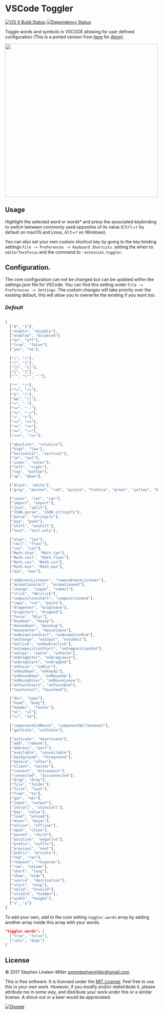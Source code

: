 # VSCode Toggler

[![OS X Build Status](https://travis-ci.org/tehstun/toggler.svg?branch=master)](https://travis-ci.org/tehstun/toggler)
[![Dependency Status](https://david-dm.org/tehstun/toggler.svg)](https://david-dm.org/tehstun/toggler)

Toggle words and symbols in VSCODE allowing for user defined configuration (This is a ported version from [here](https://github.com/HiDeoo/toggler) for [Atom](https://atom.io/)).

<img src="http://i.imgur.com/RPDDIWA.gif" width="500">

## Usage

Highlight the selected word or words* and press the associated keybinding to switch between commonly used opposites of its value (<kbd>Ctrl</kbd>+<kbd>r</kbd> by default on macOS and Linux, <kbd>Alt</kbd>+<kbd>r</kbd> on Windows).

You can also set your own custom shortcut key by going to the key binding settings `File -> Preferences -> Keyboard Shortcuts`.
setting the when to: `editorTextFocus` and the command to : `extension.toggler`.

## Configuration.

The core configuration can not be changed but can be updated within the settings.json file for VSCode. You can find this 
setting under `File -> Preferences -> Settings`. The custom changes will take priority over the existing default, this will allow you to overwrite the existing if you want too.

### *Default* ###

```js

[
  ["0", "1"],
  ["enable", "disable"],
  ["enabled", "disabled"],
  ["on", "off"],
  ["true", "false"],
  ["yes", "no"],

  ["(", ")"],
  ["[", "]"],
  ["[]", "{}"],
  ["{", "}"],
  ["'", "\"", "`"],

  ["*", "/"],
  ["*=", "/="],
  ["&", "|"],
  ["&&", "||"],
  ["+", "-"],
  ["++", "--"],
  ["+=", "-="],
  ["<", ">"],
  ["<<", ">>"],
  ["<=", ">="],
  ["==", "!="],
  ["===", "!=="],

  ["absolute", "relative"],
  ["high", "low"],
  ["horizontal", "vertical"],
  ["in", "out"],
  ["inner", "outer"],
  ["left", "right"],
  ["top", "bottom"],
  ["up", "down"],

  ["black", "white"],
  ["gray", "maroon", "red", "purple", "fuchsia", "green", "yellow", "blue", "aqua"],

  ["const", "let", "var"],
  ["import", "export"],
  ["join", "split"],
  ["JSON.parse", "JSON.stringify"],
  ["parse", "stringify"],
  ["pop", "push"],
  ["shift", "unshift"],
  ["test", "test.only"],

  ["atan", "tan"],
  ["ceil", "floor"],
  ["cos", "sin"],
  ["Math.atan", "Math.tan"],
  ["Math.ceil", "Math.floor"],
  ["Math.cos", "Math.sin"],
  ["Math.min", "Math.max"],
  ["min", "max"],

  ["addEventListener", "removeEventListener"],
  ["animationstart", "animationend"],
  ["change", "input", "submit"],
  ["click", "dblclick"],
  ["compositionstart", "compositionend"],
  ["copy", "cut", "paste"],
  ["dragenter", "dragleave"],
  ["dragstart", "dragend"],
  ["focus", "blur"],
  ["keydown", "keyup"],
  ["mousedown", "mouseup"],
  ["mouseenter", "mouseleave"],
  ["onAnimationStart", "onAnimationEnd"],
  ["onChange", "onInput", "onSubmit"],
  ["onClick", "onDoubleClick"],
  ["onCompositionStart", "onCompositionEnd"],
  ["onCopy", "onCut", "onPaste"],
  ["onDragEnter", "onDragLeave"],
  ["onDragStart", "onDragEnd"],
  ["onFocus", "onBlur"],
  ["onKeyDown", "onKeyUp"],
  ["onMouseDown", "onMouseUp"],
  ["onMouseEnter", "onMouseLeave"],
  ["onTouchStart", "onTouchEnd"],
  ["touchstart", "touchend"],

  ["div", "span"],
  ["head", "body"],
  ["header", "footer"],
  ["ol", "ul"],
  ["tr", "td"],

  ["componentDidMount", "componentWillUnmount"],
  ["getState", "setState"],

  ["activate", "deactivate"],
  ["add", "remove"],
  ["address", "port"],
  ["available", "unavailable"],
  ["background", "foreground"],
  ["before", "after"],
  ["client", "server"],
  ["connect", "disconnect"],
  ["connected", "disconnected"],
  ["drag", "drop"],
  ["file", "folder"],
  ["first", "last"],
  ["from", "to"],
  ["get", "set"],
  ["input", "output"],
  ["install", "uninstall"],
  ["key", "value"],
  ["load", "unload"],
  ["minor", "major"],
  ["online", "offline"],
  ["open", "close"],
  ["parent", "child"],
  ["positive", "negative"],
  ["prefix", "suffix"],
  ["previous", "next"],
  ["public", "private"],
  ["req", "res"],
  ["request", "response"],
  ["row", "column"],
  ["short", "long"],
  ["show", "hide"],
  ["source", "destination"],
  ["start", "stop"],
  ["valid", "invalid"],
  ["visible", "hidden"],
  ["width", "height"],
  ["x", "y"]
]

```

To add your own, add to the core setting `toggler.words` array by adding another array inside this array with your words.


```JSON
"toggler.words": [
  ["true", "false"],
  ["cats", "dogs"]
]
```


## License

&copy; 2017 Stephen Lineker-Miller <smmstephenmiller@gmail.com>

This is free software. It is licensed under the [MIT License](http://opensource.org/licenses/MIT). Feel free to use this in your own work. However, if you modify and/or redistribute it, please attribute me in some way, and distribute your work under this or a similar license. A shout-out or a beer would be appreciated.

[![Donate](https://img.shields.io/badge/Donate-PayPal-green.svg)](https://www.paypal.com/cgi-bin/webscr?cmd=_s-xclick&hosted_button_id=MYR4398RVSV68)